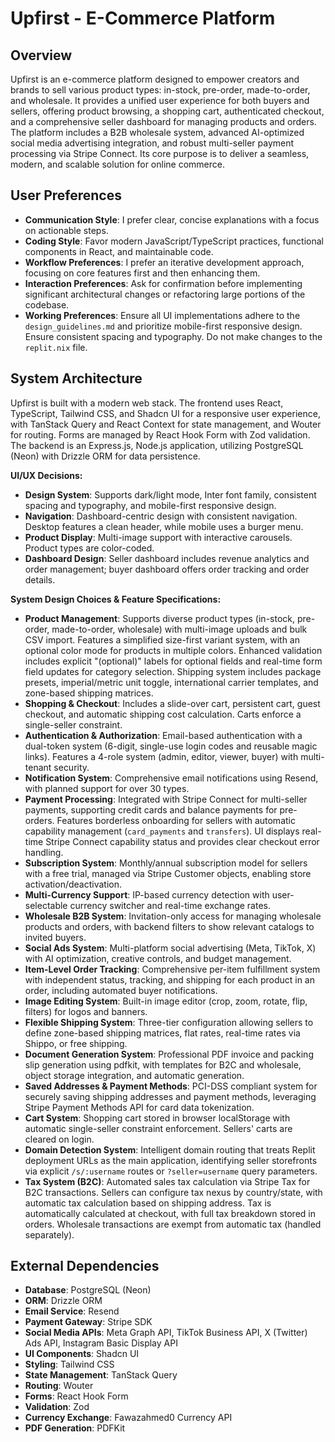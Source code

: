 # Upfirst - E-Commerce Platform

## Overview
Upfirst is an e-commerce platform designed to empower creators and brands to sell various product types: in-stock, pre-order, made-to-order, and wholesale. It provides a unified user experience for both buyers and sellers, offering product browsing, a shopping cart, authenticated checkout, and a comprehensive seller dashboard for managing products and orders. The platform includes a B2B wholesale system, advanced AI-optimized social media advertising integration, and robust multi-seller payment processing via Stripe Connect. Its core purpose is to deliver a seamless, modern, and scalable solution for online commerce.

## User Preferences
- **Communication Style**: I prefer clear, concise explanations with a focus on actionable steps.
- **Coding Style**: Favor modern JavaScript/TypeScript practices, functional components in React, and maintainable code.
- **Workflow Preferences**: I prefer an iterative development approach, focusing on core features first and then enhancing them.
- **Interaction Preferences**: Ask for confirmation before implementing significant architectural changes or refactoring large portions of the codebase.
- **Working Preferences**: Ensure all UI implementations adhere to the `design_guidelines.md` and prioritize mobile-first responsive design. Ensure consistent spacing and typography. Do not make changes to the `replit.nix` file.

## System Architecture
Upfirst is built with a modern web stack. The frontend uses React, TypeScript, Tailwind CSS, and Shadcn UI for a responsive user experience, with TanStack Query and React Context for state management, and Wouter for routing. Forms are managed by React Hook Form with Zod validation. The backend is an Express.js, Node.js application, utilizing PostgreSQL (Neon) with Drizzle ORM for data persistence.

**UI/UX Decisions:**
- **Design System**: Supports dark/light mode, Inter font family, consistent spacing and typography, and mobile-first responsive design.
- **Navigation**: Dashboard-centric design with consistent navigation. Desktop features a clean header, while mobile uses a burger menu.
- **Product Display**: Multi-image support with interactive carousels. Product types are color-coded.
- **Dashboard Design**: Seller dashboard includes revenue analytics and order management; buyer dashboard offers order tracking and order details.

**System Design Choices & Feature Specifications:**
- **Product Management**: Supports diverse product types (in-stock, pre-order, made-to-order, wholesale) with multi-image uploads and bulk CSV import. Features a simplified size-first variant system, with an optional color mode for products in multiple colors. Enhanced validation includes explicit "(optional)" labels for optional fields and real-time form field updates for category selection. Shipping system includes package presets, imperial/metric unit toggle, international carrier templates, and zone-based shipping matrices.
- **Shopping & Checkout**: Includes a slide-over cart, persistent cart, guest checkout, and automatic shipping cost calculation. Carts enforce a single-seller constraint.
- **Authentication & Authorization**: Email-based authentication with a dual-token system (6-digit, single-use login codes and reusable magic links). Features a 4-role system (admin, editor, viewer, buyer) with multi-tenant security.
- **Notification System**: Comprehensive email notifications using Resend, with planned support for over 30 types.
- **Payment Processing**: Integrated with Stripe Connect for multi-seller payments, supporting credit cards and balance payments for pre-orders. Features borderless onboarding for sellers with automatic capability management (`card_payments` and `transfers`). UI displays real-time Stripe Connect capability status and provides clear checkout error handling.
- **Subscription System**: Monthly/annual subscription model for sellers with a free trial, managed via Stripe Customer objects, enabling store activation/deactivation.
- **Multi-Currency Support**: IP-based currency detection with user-selectable currency switcher and real-time exchange rates.
- **Wholesale B2B System**: Invitation-only access for managing wholesale products and orders, with backend filters to show relevant catalogs to invited buyers.
- **Social Ads System**: Multi-platform social advertising (Meta, TikTok, X) with AI optimization, creative controls, and budget management.
- **Item-Level Order Tracking**: Comprehensive per-item fulfillment system with independent status, tracking, and shipping for each product in an order, including automated buyer notifications.
- **Image Editing System**: Built-in image editor (crop, zoom, rotate, flip, filters) for logos and banners.
- **Flexible Shipping System**: Three-tier configuration allowing sellers to define zone-based shipping matrices, flat rates, real-time rates via Shippo, or free shipping.
- **Document Generation System**: Professional PDF invoice and packing slip generation using pdfkit, with templates for B2C and wholesale, object storage integration, and automatic generation.
- **Saved Addresses & Payment Methods**: PCI-DSS compliant system for securely saving shipping addresses and payment methods, leveraging Stripe Payment Methods API for card data tokenization.
- **Cart System**: Shopping cart stored in browser localStorage with automatic single-seller constraint enforcement. Sellers' carts are cleared on login.
- **Domain Detection System**: Intelligent domain routing that treats Replit deployment URLs as the main application, identifying seller storefronts via explicit `/s/:username` routes or `?seller=username` query parameters.
- **Tax System (B2C)**: Automated sales tax calculation via Stripe Tax for B2C transactions. Sellers can configure tax nexus by country/state, with automatic tax calculation based on shipping address. Tax is automatically calculated at checkout, with full tax breakdown stored in orders. Wholesale transactions are exempt from automatic tax (handled separately).

## External Dependencies
- **Database**: PostgreSQL (Neon)
- **ORM**: Drizzle ORM
- **Email Service**: Resend
- **Payment Gateway**: Stripe SDK
- **Social Media APIs**: Meta Graph API, TikTok Business API, X (Twitter) Ads API, Instagram Basic Display API
- **UI Components**: Shadcn UI
- **Styling**: Tailwind CSS
- **State Management**: TanStack Query
- **Routing**: Wouter
- **Forms**: React Hook Form
- **Validation**: Zod
- **Currency Exchange**: Fawazahmed0 Currency API
- **PDF Generation**: PDFKit